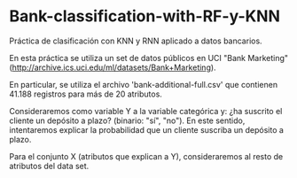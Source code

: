 # Bank-classification-with-RF-y-KNN
Práctica de clasificación con KNN y RNN aplicado a datos bancarios.


En esta práctica se utiliza un set de datos públicos en UCI "Bank Marketing" (http://archive.ics.uci.edu/ml/datasets/Bank+Marketing).

En particular, se utiliza el archivo 'bank-additional-full.csv' que contienen 41.188 registros para más de 20 atributos.

Consideraremos como variable Y a la variable categórica y: ¿ha suscrito el cliente un depósito a plazo? (binario: "sí", "no"). En este sentido, intentaremos explicar la probabilidad que un cliente suscriba un depósito a plazo.

Para el conjunto X (atributos que explican a Y), consideraremos al resto de atributos del data set.
